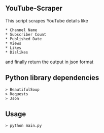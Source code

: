 YouTube-Scraper
------------------------------------------------------------
This script scrapes YouTube details like

    * Channel Name
    * Subscriber Count
    * Published Date
    * Views
    * Likes
    * Dislikes
    
and finally return the output in json format

Python library dependencies
------------------------------------------------------------
    > BeautifulSoup
    > Requests
    > Json

Usage
------------------------------------------------------------
    > python main.py
